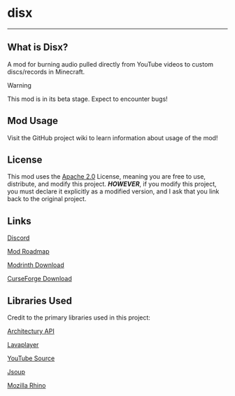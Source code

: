 # disx
***
## What is Disx?
A mod for burning audio pulled directly from YouTube videos to custom discs/records in Minecraft.

> [!WARNING]
> This mod is in its beta stage. Expect to encounter bugs!

## Mod Usage
Visit the GitHub project wiki to learn information about usage of the mod!

## License
This mod uses the [Apache 2.0](https://www.apache.org/licenses/LICENSE-2.0) License, meaning you are free to use, distribute, and modify this project. ***HOWEVER***, if you modify this project, you must declare it explicitly as a modified version, and I ask that you link back to the original project.

## Links
[Discord](https://discord.aviatorrob06.com)

[Mod Roadmap](https://trello.com/b/JwbWrPbE)

[Modrinth Download](https://modrinth.com/mod/disx)

[CurseForge Download](https://www.curseforge.com/minecraft/mc-mods/disx)

## Libraries Used
Credit to the primary libraries used in this project:

[Architectury API](https://github.com/architectury/architectury-api)

[Lavaplayer](https://github.com/lavalink-devs/lavaplayer)

[YouTube Source](https://github.com/lavalink-devs/youtube-source)

[Jsoup](https://github.com/jhy/jsoup)

[Mozilla Rhino](https://github.com/mozilla/rhino)

